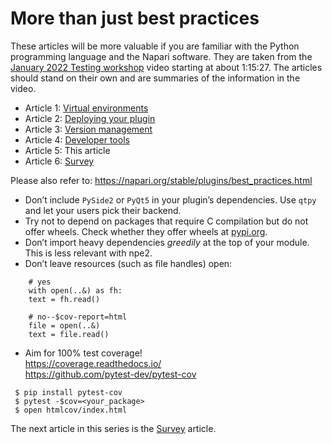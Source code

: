 # More than just best practices
These articles will be more valuable if you are familiar with the Python programming language and the Napari software. They are taken from the [January 2022 Testing workshop](https://drive.google.com/file/d/1DaMrRz-rLRQ6-_y0J8O3GRpVPCn0rgYs/view) video starting at about 1:15:27. The articles should stand on their own and are summaries of the information in the video. 
  
* Article 1: [Virtual environments](./Virtual-environments)   
* Article 2: [Deploying your plugin](./Deploying-your-plugin)  
* Article 3: [Version management](./Version-management)  
* Article 4: [Developer tools](./Developer-tools)
* Article 5: This article  
* Article 6: [Survey](./Survey)  


Please also refer to: 
https://napari.org/stable/plugins/best_practices.html   

* Don’t include `PySide2` or `PyQt5` in your plugin’s dependencies. Use `qtpy` and let your users pick their backend.
* Try not to depend on packages that require C compilation but do not offer wheels. Check whether they offer wheels at [pypi.org](https://pypi.org/).
* Don’t import heavy dependencies _greedily_ at the top of your module. This is less relevant with npe2.
* Don’t leave resources (such as file handles) open:  

```  
    # yes 
    with open(..&) as fh:  
    text = fh.read()  
  
    # no--$cov-report=html  
    file = open(..&)  
    text = file.read()  
``` 

* Aim for 100% test coverage!  
https://coverage.readthedocs.io/  
https://github.com/pytest-dev/pytest-cov

```console
 $ pip install pytest-cov  
 $ pytest -$cov=<your_package>
 $ open htmlcov/index.html
```
     
The next article in this series is the [Survey](./Survey) article. 
